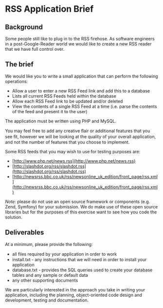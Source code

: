 # RSS Application Brief

## Background

Some people still like to plug in to the RSS firehose. As software engineers in a post-Google-Reader world we would like to create a new RSS reader that we have full control over.

## The brief
 
We would like you to write a small application that can perform the following operations:

* Allow a user to enter a new RSS Feed link and add this to a database
* Lists all current RSS Feeds held within the database
* Allow each RSS Feed link to be updated and/or deleted
* View the contents of a single RSS Feed at a time (i.e. parse the contents of the feed and present it to the user)

The application must be written using PHP and MySQL.

You may feel free to add any creative ﬂair or additional features that you see ﬁt, however we will be looking at the quality of your overall application, and not the number of features that you choose to implement.

Some RSS feeds that you may wish to use for testing purposes are:

* [http://www.php.net/news.rss](http://www.php.net/news.rss)
* [http://slashdot.org/rss/slashdot.rss](http://slashdot.org/rss/slashdot.rss)
* [http://newsrss.bbc.co.uk/rss/newsonline_uk_edition/front_page/rss.xml](http://newsrss.bbc.co.uk/rss/newsonline_uk_edition/front_page/rss.xml)

_Note:_ please do not use an open source framework or components (e.g. Zend, Symfony) for your submission. We do make use of these open source libraries but for the purposes of this exercise want to see how you code the solution.

## Deliverables

At a minimum, please provide the following:

* all ﬁles required by your application in order to work
* install.txt - any instructions that we will need in order to install your application
* database.txt - provides the SQL queries used to create your database tables and any sample or default data
* any other supporting documents

We are particularly interested in the approach you take in writing your application, including the planning, object-oriented code design and development, testing and documentation.

